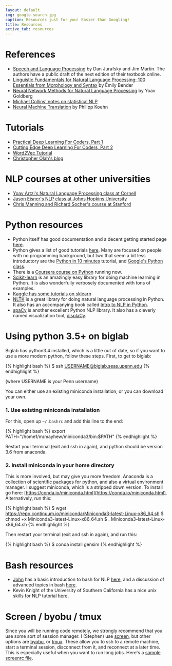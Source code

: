 ```yaml
---
layout: default
img: google-search.jpg
caption: Resources just for you! Easier than Googling!
title: Resources
active_tab: resources
---
```


References 
=============================================================

* [Speech and Language Processing](https://web.stanford.edu/~jurafsky/slp3/) by Dan Jurafsky and Jim Martin. The authors have a public draft of the next edition of their textbook online.
* [Linguistic Fundamentals for Natural Language Processing: 100 Essentials from Morphology and Syntax](http://www.morganclaypool.com/doi/pdf/10.2200/S00493ED1V01Y201303HLT020) by Emily Bender
* [Neural Network Methods for Natural Language Processing](http://www.morganclaypool.com/doi/abs/10.2200/S00762ED1V01Y201703HLT037) by Yoav Goldberg
* [Michael Collins' notes on statistical NLP](http://www.cs.columbia.edu/~mcollins/)
* [Neural Machine Translation](https://arxiv.org/abs/1709.07809) by Philipp Koehn


Tutorials 
=============================================================
* [Practical Deep Learning For Coders, Part 1](http://course.fast.ai)
* [Cutting Edge Deep Learning For Coders, Part 2](http://course.fast.ai/part2.html)
* [Word2Vec Tutorial](http://mccormickml.com/2016/04/19/word2vec-tutorial-the-skip-gram-model/)
* [Christopher Olah's blog](http://colah.github.io/)

NLP courses at other universities
=============================================================

* [Yoav Artzi's Natural Language Processing class at Cornell](http://yoavartzi.com/cs5740-sp18-temp/)
* [Jason Eisner's NLP class at Johns Hopkins University](https://www.cs.jhu.edu/~jason/465/)
* [Chris Manning and Richard Socher's course at Stanford](https://web.stanford.edu/class/cs224n/)



Python resources
=============================================================

- Python itself has good documentation and a decent getting started page [here](https://docs.python.org/2/tutorial/introduction.html).
- Python gives a list of good tutorials [here](https://wiki.python.org/moin/BeginnersGuide/Programmers). Many are focused on people with no programming background, but two that seem a bit less introductory are the [Python in 10 minutes](http://www.stavros.io/tutorials/python/) tutorial, and [Google's Python class](https://developers.google.com/edu/python/).
- There is a [Coursera course on Python](https://www.coursera.org/course/interactivepython) running now.
- [Scikit-learn](http://scikit-learn.org/stable/) is an amazingly easy library for doing machine learning in Python. It is also wonderfully verbosely documented with tons of examples.
- [Kaggle has some tutorials on sklearn](https://www.kaggle.com/c/data-science-london-scikit-learn/visualization)
- [NLTK](http://www.nltk.org/) is a great library for doing natural language processing in Python.  It also has an accompanying book called [Intro to NLP in Python](http://www.nltk.org/book/). 
- [spaCy](https://spacy.io) is another excellent Python NLP library.  It also has a cleverly named visualization tool, [displaCy](https://spacy.io/usage/visualizers).

Using python 3.5+ on biglab
====================================
Biglab has python3.4 installed, which is a little out of date, so if you want to use a more modern python, follow these steps. First, to get to biglab:

{% highlight bash %}
$ ssh USERNAME@biglab.seas.upenn.edu
{% endhighlight %}

(where USERNAME is your Penn username)

You can either use an existing miniconda installation, or you can download your own.

### 1. Use existing miniconda installation

For this, open up `~/.bashrc` and add this line to the end:

{% highlight bash %}
export PATH="/home1/m/mayhew/miniconda3/bin:$PATH"
{% endhighlight %}

Restart your terminal (exit and ssh in again), and python should be version 3.6 from anaconda.

### 2. Install miniconda in your home directory

This is more involved, but may give you more freedom. Anaconda is a collection of scientific packages for python, and also a virtual environment manager. I suggest miniconda, which is a stripped down version. To install go here: [https://conda.io/miniconda.html](https://conda.io/miniconda.html). Alternatively, run this:

{% highlight bash %}
$ wget https://repo.continuum.io/miniconda/Miniconda3-latest-Linux-x86_64.sh
$ chmod +x Miniconda3-latest-Linux-x86_64.sh
$ . Miniconda3-latest-Linux-x86_64.sh
{% endhighlight %}

Then restart your terminal (exit and ssh in again), and run this:

{% highlight bash %}
$ conda install gensim
{% endhighlight %}

Bash resources
==============

- [John](https://seas.upenn.edu/~johnhew/) has a basic introduction to bash for NLP [here](tutorials/2017-03-06-bash-for-nlp-tutorial-basic.html), and a discussion of advanced topics in bash [here](tutorials/2017-03-07-bash-for-nlp-tutorial-topics.html).
- Kevin Knight of the University of Southern California has a nice unix skills for NLP tutorial [here](http://www.isi.edu/natural-language/mt/unix.txt).


Screen / byobu / tmux
========================

Since you will be running code remotely, we strongly recommend that you use some sort of session manager. I (Stephen) use [screen](https://kb.iu.edu/d/acuy), but other options are [byobu](https://help.ubuntu.com/community/Byobu), or [tmux](https://github.com/tmux/tmux/wiki). These allow you to ssh to a remote machine, start a terminal session, disconnect from it, and reconnect at a later time. This is especially useful when you want to run long jobs. Here's a [sample screenrc file](https://github.com/mayhewsw/dotfiles/blob/master/screenrc).
